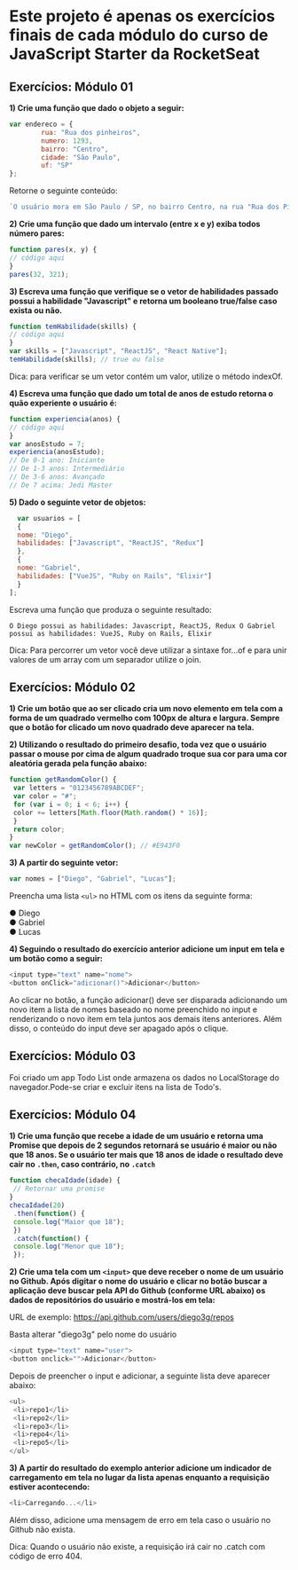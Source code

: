 
# Este projeto é apenas os exercícios finais de cada módulo do curso de JavaScript Starter da RocketSeat

## Exercícios: Módulo 01 

**1) Crie uma função que dado o objeto a seguir:**

```javascript
var endereco = {
		rua: "Rua dos pinheiros",
		numero: 1293,
		bairro: "Centro",
		cidade: "São Paulo",
		uf: "SP"
};
```
Retorne o seguinte conteúdo:
```javascript
`O usuário mora em São Paulo / SP, no bairro Centro, na rua "Rua dos Pinheiros" com nº 1293.`

```

**2) Crie uma função que dado um intervalo (entre x e y) exiba todos número pares:**
```javascript
function pares(x, y) {
// código aqui
}
pares(32, 321);
```
**3) Escreva uma função que verifique se o vetor de habilidades passado possui a habilidade "Javascript" e retorna um booleano true/false caso exista ou não.**
```javascript
function temHabilidade(skills) {
// código aqui
}
var skills = ["Javascript", "ReactJS", "React Native"];
temHabilidade(skills); // true ou false
```
Dica: para verificar se um vetor contém um valor, utilize o método indexOf.

**4) Escreva uma função que dado um total de anos de estudo retorna o quão experiente o usuário é:**
```javascript
function experiencia(anos) {
// código aqui
}
var anosEstudo = 7;
experiencia(anosEstudo);
// De 0-1 ano: Iniciante
// De 1-3 anos: Intermediário
// De 3-6 anos: Avançado
// De 7 acima: Jedi Master
```
**5) Dado o seguinte vetor de objetos:**
```javascript
  var usuarios = [
  {
  nome: "Diego",
  habilidades: ["Javascript", "ReactJS", "Redux"]
  },
  {
  nome: "Gabriel",
  habilidades: ["VueJS", "Ruby on Rails", "Elixir"]
  }
];
```
Escreva uma função que produza o seguinte resultado:


`O Diego possui as habilidades: Javascript, ReactJS, Redux O Gabriel possui as habilidades: VueJS, Ruby on Rails, Elixir`

Dica: Para percorrer um vetor você deve utilizar a sintaxe for...of e para unir valores de um array
com um separador utilize o join.

## Exercícios: Módulo 02 

**1) Crie um botão que ao ser clicado cria um novo elemento em tela com a forma de um quadrado vermelho com 100px de altura e largura. Sempre que o botão for clicado um novo quadrado deve aparecer na tela.**

**2) Utilizando o resultado do primeiro desafio, toda vez que o usuário passar o mouse por cima de algum quadrado troque sua cor para uma cor aleatória gerada pela função abaixo:**
```javascript
function getRandomColor() {
 var letters = "0123456789ABCDEF";
 var color = "#";
 for (var i = 0; i < 6; i++) {
 color += letters[Math.floor(Math.random() * 16)];
 }
 return color;
}
var newColor = getRandomColor(); // #E943F0
```

**3) A partir do seguinte vetor:**
```javascript
var nomes = ["Diego", "Gabriel", "Lucas"];
```
Preencha uma lista ```<ul>``` no HTML com os itens da seguinte forma:

● Diego <br>
● Gabriel <br>
● Lucas

**4) Seguindo o resultado do exercício anterior adicione um input em tela e um botão como a seguir:**

```javascript
<input type="text" name="nome">
<button onClick="adicionar()">Adicionar</button>
```

Ao clicar no botão, a função adicionar() deve ser disparada adicionando um novo item a lista de nomes baseado no nome preenchido no input e renderizando o novo item em tela juntos aos demais itens anteriores. Além disso, o conteúdo do input deve ser apagado após o clique.

## Exercícios: Módulo 03

Foi criado um app Todo List onde armazena os dados no LocalStorage do navegador.Pode-se criar e excluir itens na lista de Todo's.

## Exercícios: Módulo 04

**1) Crie uma função que recebe a idade de um usuário e retorna uma Promise que depois de 2 segundos retornará se usuário é maior ou não que 18 anos. Se o usuário ter mais que 18 anos de idade o resultado deve cair no ```.then```, caso contrário, no ```.catch```**
```javascript
function checaIdade(idade) {
 // Retornar uma promise
}
checaIdade(20)
 .then(function() {
 console.log("Maior que 18");
 })
 .catch(function() {
 console.log("Menor que 18");
 });
```

**2) Crie uma tela com um ```<input>``` que deve receber o nome de um usuário no Github. Após digitar o nome do usuário e clicar no botão buscar a aplicação deve buscar pela API do Github (conforme URL abaixo) os dados de repositórios do usuário e mostrá-los em tela:**

URL de exemplo: https://api.github.com/users/diego3g/repos 

Basta alterar "diego3g" pelo nome do usuário

```javascript
<input type="text" name="user">
<button onclick="">Adicionar</button>
```

Depois de preencher o input e adicionar, a seguinte lista deve aparecer abaixo:

```javascript
<ul>
 <li>repo1</li>
 <li>repo2</li>
 <li>repo3</li>
 <li>repo4</li>
 <li>repo5</li>
</ul>
```

**3) A partir do resultado do exemplo anterior adicione um indicador de carregamento em tela no lugar da lista apenas enquanto a requisição estiver acontecendo:**

```javascript
<li>Carregando...</li>
```

Além disso, adicione uma mensagem de erro em tela caso o usuário no Github não exista.

Dica: Quando o usuário não existe, a requisição irá cair no .catch com código de erro 404.
